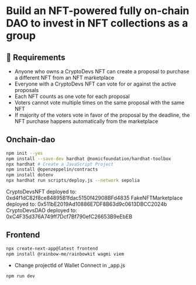 # Build an NFT-powered fully on-chain DAO to invest in NFT collections as a group

## 📝 Requirements

- Anyone who owns a CryptoDevs NFT can create a proposal to purchase a different NFT from an NFT marketplace
- Everyone with a CryptoDevs NFT can vote for or against the active proposals
- Each NFT counts as one vote for each proposal
- Voters cannot vote multiple times on the same proposal with the same NFT
- If majority of the voters vote in favor of the proposal by the deadline, the NFT purchase happens automatically from the marketplace

## Onchain-dao

```bash
npm init --yes
npm install --save-dev hardhat @nomicfoundation/hardhat-toolbox
npx hardhat # Create a JavaScript Project
npm install @openzeppelin/contracts
npm install dotenv
npx hardhat run scripts/deploy.js --network sepolia
```

CryptoDevsNFT deployed to: 0xd4f1dC82f8ce84895B1fdac5150f42908BFd4835
FakeNFTMarketplace deployed to: 0x511bE2019Ad10886E7DF8B63d9c0613DBCC2024b
CryptoDevsDAO deployed to: 0xC4F35d376A749ff7Dcf7Bf790efC26653B9eEbEB

## Frontend

```bash
npx create-next-app@latest frontend
npm install @rainbow-me/rainbowkit wagmi viem
```

- Change projectId of Wallet Connect in _app.js

```bash
npm run dev
```